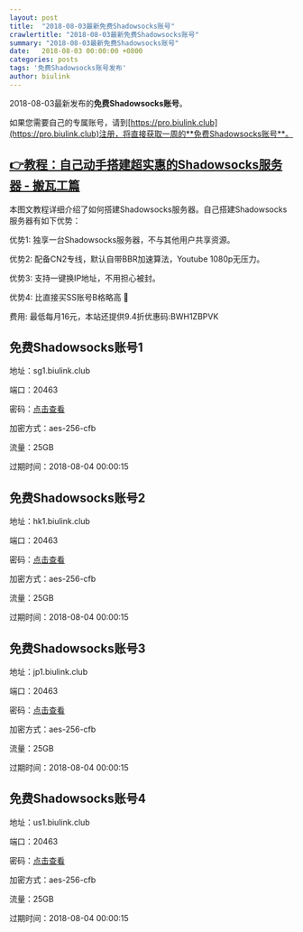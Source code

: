 ```yaml
---
layout: post
title:  "2018-08-03最新免费Shadowsocks账号"
crawlertitle: "2018-08-03最新免费Shadowsocks账号"
summary: "2018-08-03最新免费Shadowsocks账号"
date:   2018-08-03 00:00:00 +0800
categories: posts
tags: '免费Shadowsocks账号发布'
author: biulink
---
```


2018-08-03最新发布的**免费Shadowsocks账号**。

如果您需要自己的专属账号，请到[https://pro.biulink.club](https://pro.biulink.club)注册，将直接获取一周的**免费Shadowsocks账号**。

## [👉教程：自己动手搭建超实惠的Shadowsocks服务器 - 搬瓦工篇](https://github.com/Biulink/ShadowsocksTutorials/blob/master/%E6%95%99%E6%82%A8%E8%87%AA%E5%B7%B1%E5%8A%A8%E6%89%8B%E6%90%AD%E5%BB%BA%E8%B6%85%E5%AE%9E%E6%83%A0%E7%9A%84Shadowsocks%E6%9C%8D%E5%8A%A1%E5%99%A8%20-%20%E6%90%AC%E7%93%A6%E5%B7%A5%E7%AF%87.md)
  
  本图文教程详细介绍了如何搭建Shadowsocks服务器。自己搭建Shadowsocks服务器有如下优势：

  优势1: 独享一台Shadowsocks服务器，不与其他用户共享资源。

  优势2: 配备CN2专线，默认自带BBR加速算法，Youtube 1080p无压力。

  优势3: 支持一键换IP地址，不用担心被封。

  优势4: 比直接买SS账号B格略高 🙂

  费用: 最低每月16元，本站还提供9.4折优惠码:BWH1ZBPVK  
## 免费Shadowsocks账号1

地址：sg1.biulink.club

端口：20463

密码：[点击查看](https://github.com/Biulink/ShadowsocksTutorials/blob/master/publish/2018-08-03%E6%9C%80%E6%96%B0%E5%85%8D%E8%B4%B9Shadowsocks%E8%B4%A6%E5%8F%B7.md)

加密方式：aes-256-cfb

流量：25GB

过期时间：2018-08-04 00:00:15

## 免费Shadowsocks账号2

地址：hk1.biulink.club

端口：20463

密码：[点击查看](https://github.com/Biulink/ShadowsocksTutorials/blob/master/publish/2018-08-03%E6%9C%80%E6%96%B0%E5%85%8D%E8%B4%B9Shadowsocks%E8%B4%A6%E5%8F%B7.md)

加密方式：aes-256-cfb

流量：25GB

过期时间：2018-08-04 00:00:15

## 免费Shadowsocks账号3

地址：jp1.biulink.club

端口：20463

密码：[点击查看](https://github.com/Biulink/ShadowsocksTutorials/blob/master/publish/2018-08-03%E6%9C%80%E6%96%B0%E5%85%8D%E8%B4%B9Shadowsocks%E8%B4%A6%E5%8F%B7.md)

加密方式：aes-256-cfb

流量：25GB

过期时间：2018-08-04 00:00:15

## 免费Shadowsocks账号4

地址：us1.biulink.club

端口：20463

密码：[点击查看](https://github.com/Biulink/ShadowsocksTutorials/blob/master/publish/2018-08-03%E6%9C%80%E6%96%B0%E5%85%8D%E8%B4%B9Shadowsocks%E8%B4%A6%E5%8F%B7.md)

加密方式：aes-256-cfb

流量：25GB

过期时间：2018-08-04 00:00:15

